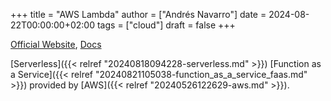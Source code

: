 +++
title = "AWS Lambda"
author = ["Andrés Navarro"]
date = 2024-08-22T00:00:00+02:00
tags = ["cloud"]
draft = false
+++

[Official Website](https://aws.amazon.com/lambda/), [Docs](https://docs.aws.amazon.com/lambda/)

[Serverless]({{< relref "20240818094228-serverless.md" >}}) [Function as a Service]({{< relref "20240821105038-function_as_a_service_faas.md" >}}) provided by [AWS]({{< relref "20240526122629-aws.md" >}}).
